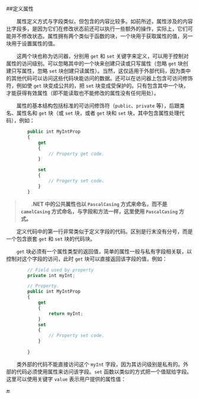 ##定义属性

&emsp;&emsp;属性定义方式与字段类似，但包含的内容比较多。如前所述，属性涉及的内容比字段多，是因为它们在修改状态前还可以执行一些额外的操作，实际上，它们可能并不修改状态。属性拥有两个类似于函数的块，一个块用于获取属性的值，另一块用于设置属性的值。

&emsp;&emsp;这两个块也称为访问器，分别用 `get` 和 `set` 关键字来定义，可以用于控制对属性的访问级别。可以忽略其中的一个块来创建只读或只写属性（忽略 `get` 块创建只写属性，忽略 `set` 块创建只读属性）。当然，这仅适用于外部代码，因为类中的其他代码可以访问这些代码块能访问的数据。还可以在访问器上包含可访问修饰符，例如使 `get` 块变成公共的，把 `set` 块变成受保护的。只有包含其中一个块，才能获得有效属性（即不能读取也不能修改的属性没有任何用处）。


&emsp;&emsp;属性的基本结构包括标准的可访问修饰符（`public`、`private` 等），后跟类名、属性名和 `get` 块（或 `set` 块，或者 `get` 块和 `set` 块，其中包含属性处理代码），例如：

```javascript
        public int MyIntProp
        {
            get
            {
                // Property get code.
            }

            set
            {
                // Progerty set code.
            }
        }
```

>&emsp;&emsp;**.NET 中的公共属性也以 `PascalCasing` 方式来命名，而不是 `camelCasing` 方式命名，与字段和方法一样，这里使用 `PascalCasing` 方式。**

&emsp;&emsp;定义代码中的第一行非常类似于定义字段的代码。区别是行末没有分号，而是一个包含嵌套 `get` 和 `set` 块的代码块。

&emsp;&emsp;`get` 块必须有一个属性类型的返回值，简单的属性一般与私有字段相关联，以控制对这个字段的访问，此时 `get` 块可以直接返回该字段的值，例如：

```javascript
        // Field used by property
        private int myInt;

        // Property.
        public int MyIntProp
        {
            get
            {
                return myInt;
            }
            set
            {
                // Property set code.
            }
        
        }
```

&emsp;&emsp;类外部的代码不能直接访问这个 `myInt` 字段，因为其访问级别是私有的。外部的代码必须使用属性来访问该字段。`set` 函数以类似的方式把一个值赋给字段。这里可以使用关键字 `value` 表示用户提供的属性值：












🔚